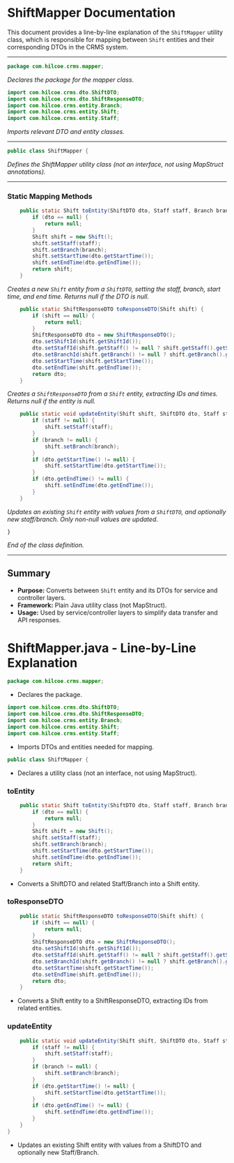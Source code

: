 # ShiftMapper Documentation

This document provides a line-by-line explanation of the `ShiftMapper` utility class, which is responsible for mapping between `Shift` entities and their corresponding DTOs in the CRMS system.

---

```java
package com.hilcoe.crms.mapper;
```
*Declares the package for the mapper class.*

```java
import com.hilcoe.crms.dto.ShiftDTO;
import com.hilcoe.crms.dto.ShiftResponseDTO;
import com.hilcoe.crms.entity.Branch;
import com.hilcoe.crms.entity.Shift;
import com.hilcoe.crms.entity.Staff;
```
*Imports relevant DTO and entity classes.*

---

```java
public class ShiftMapper {
```
*Defines the ShiftMapper utility class (not an interface, not using MapStruct annotations).* 

---

### Static Mapping Methods

```java
    public static Shift toEntity(ShiftDTO dto, Staff staff, Branch branch) {
        if (dto == null) {
            return null;
        }
        Shift shift = new Shift();
        shift.setStaff(staff);
        shift.setBranch(branch);
        shift.setStartTime(dto.getStartTime());
        shift.setEndTime(dto.getEndTime());
        return shift;
    }
```
*Creates a new `Shift` entity from a `ShiftDTO`, setting the staff, branch, start time, and end time. Returns null if the DTO is null.*

```java
    public static ShiftResponseDTO toResponseDTO(Shift shift) {
        if (shift == null) {
            return null;
        }
        ShiftResponseDTO dto = new ShiftResponseDTO();
        dto.setShiftId(shift.getShiftId());
        dto.setStaffId(shift.getStaff() != null ? shift.getStaff().getStaffId() : null);
        dto.setBranchId(shift.getBranch() != null ? shift.getBranch().getBranchId() : null);
        dto.setStartTime(shift.getStartTime());
        dto.setEndTime(shift.getEndTime());
        return dto;
    }
```
*Creates a `ShiftResponseDTO` from a `Shift` entity, extracting IDs and times. Returns null if the entity is null.*

```java
    public static void updateEntity(Shift shift, ShiftDTO dto, Staff staff, Branch branch) {
        if (staff != null) {
            shift.setStaff(staff);
        }
        if (branch != null) {
            shift.setBranch(branch);
        }
        if (dto.getStartTime() != null) {
            shift.setStartTime(dto.getStartTime());
        }
        if (dto.getEndTime() != null) {
            shift.setEndTime(dto.getEndTime());
        }
    }
```
*Updates an existing `Shift` entity with values from a `ShiftDTO`, and optionally new staff/branch. Only non-null values are updated.*

```
}
```
*End of the class definition.*

---

## Summary
- **Purpose:** Converts between `Shift` entity and its DTOs for service and controller layers.
- **Framework:** Plain Java utility class (not MapStruct).
- **Usage:** Used by service/controller layers to simplify data transfer and API responses.

# ShiftMapper.java - Line-by-Line Explanation

```java
package com.hilcoe.crms.mapper;
```
- Declares the package.

```java
import com.hilcoe.crms.dto.ShiftDTO;
import com.hilcoe.crms.dto.ShiftResponseDTO;
import com.hilcoe.crms.entity.Branch;
import com.hilcoe.crms.entity.Shift;
import com.hilcoe.crms.entity.Staff;
```
- Imports DTOs and entities needed for mapping.

```java
public class ShiftMapper {
```
- Declares a utility class (not an interface, not using MapStruct).

### toEntity

```java
    public static Shift toEntity(ShiftDTO dto, Staff staff, Branch branch) {
        if (dto == null) {
            return null;
        }
        Shift shift = new Shift();
        shift.setStaff(staff);
        shift.setBranch(branch);
        shift.setStartTime(dto.getStartTime());
        shift.setEndTime(dto.getEndTime());
        return shift;
    }
```
- Converts a ShiftDTO and related Staff/Branch into a Shift entity.

### toResponseDTO

```java
    public static ShiftResponseDTO toResponseDTO(Shift shift) {
        if (shift == null) {
            return null;
        }
        ShiftResponseDTO dto = new ShiftResponseDTO();
        dto.setShiftId(shift.getShiftId());
        dto.setStaffId(shift.getStaff() != null ? shift.getStaff().getStaffId() : null);
        dto.setBranchId(shift.getBranch() != null ? shift.getBranch().getBranchId() : null);
        dto.setStartTime(shift.getStartTime());
        dto.setEndTime(shift.getEndTime());
        return dto;
    }
```
- Converts a Shift entity to a ShiftResponseDTO, extracting IDs from related entities.

### updateEntity

```java
    public static void updateEntity(Shift shift, ShiftDTO dto, Staff staff, Branch branch) {
        if (staff != null) {
            shift.setStaff(staff);
        }
        if (branch != null) {
            shift.setBranch(branch);
        }
        if (dto.getStartTime() != null) {
            shift.setStartTime(dto.getStartTime());
        }
        if (dto.getEndTime() != null) {
            shift.setEndTime(dto.getEndTime());
        }
    }
}
```
- Updates an existing Shift entity with values from a ShiftDTO and optionally new Staff/Branch.